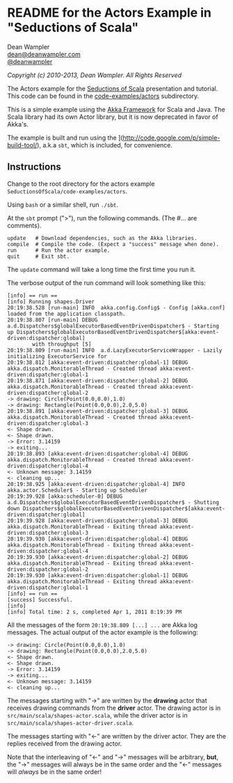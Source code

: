 # README for the Actors Example in "Seductions of Scala"

Dean Wampler<br/>
[dean@deanwampler.com](mailto:dean@deanwampler.com)<br/>
[@deanwampler](https://twitter.com/deanwampler)

*Copyright (c) 2010-2013, Dean Wampler. All Rights Reserved*

The Actors example for the [Seductions of Scala](https://github.com/deanwampler/Presentations/tree/master/SeductionsOfScala) presentation and tutorial. This code can be found in the [code-examples/actors](https://github.com/deanwampler/Presentations/tree/master/SeductionsOfScala/code-examples/actors) subdirectory.

This is a simple example using the [Akka Framework](http://akka.io) for Scala and Java. The Scala library had its own Actor library, but it is now deprecated in favor of Akka's.

The example is built and run using the ](http://code.google.com/p/simple-build-tool/), a.k.a `sbt`, which is included, for convenience.

## Instructions

Change to the root directory for the actors example `SeductionsOfScala/code-examples/actors`. 

Using `bash` or a similar shell, run `./sbt`.

At the `sbt` prompt (">"), run the following commands. (The #... are comments).

    update   # Download dependencies, such as the Akka libraries.
    compile  # Compile the code. (Expect a "success" message when done).
    run      # Run the actor example.
    quit     # Exit sbt.

The `update` command will take a long time the first time you run it. 

The verbose output of the run command will look something like this:

    [info] == run ==
    [info] Running shapes.Driver 
    20:19:38.528 [run-main] INFO  akka.config.Config$ - Config [akka.conf] loaded from the application classpath.
    20:19:38.807 [run-main] DEBUG a.d.Dispatchers$globalExecutorBasedEventDrivenDispatcher$ - Starting up Dispatchers$globalExecutorBasedEventDrivenDispatcher$[akka:event-driven:dispatcher:global]
            with throughput [5]
    20:19:38.809 [run-main] INFO  a.d.LazyExecutorServiceWrapper - Lazily initializing ExecutorService for 
    20:19:38.812 [akka:event-driven:dispatcher:global-1] DEBUG akka.dispatch.MonitorableThread - Created thread akka:event-driven:dispatcher:global-1
    20:19:38.871 [akka:event-driven:dispatcher:global-2] DEBUG akka.dispatch.MonitorableThread - Created thread akka:event-driven:dispatcher:global-2
    -> drawing: Circle(Point(0.0,0.0),1.0)
    -> drawing: Rectangle(Point(0.0,0.0),2.0,5.0)
    20:19:38.891 [akka:event-driven:dispatcher:global-3] DEBUG akka.dispatch.MonitorableThread - Created thread akka:event-driven:dispatcher:global-3
    <- Shape drawn.
    <- Shape drawn.
    -> Error: 3.14159
    -> exiting...
    20:19:38.893 [akka:event-driven:dispatcher:global-4] DEBUG akka.dispatch.MonitorableThread - Created thread akka:event-driven:dispatcher:global-4
    <- Unknown message: 3.14159
    <- cleaning up...
    20:19:38.925 [akka:event-driven:dispatcher:global-4] INFO  akka.actor.Scheduler$ - Starting up Scheduler
    20:19:39.928 [akka:scheduler-0] DEBUG a.d.Dispatchers$globalExecutorBasedEventDrivenDispatcher$ - Shutting down Dispatchers$globalExecutorBasedEventDrivenDispatcher$[akka:event-driven:dispatcher:global]
    20:19:39.928 [akka:event-driven:dispatcher:global-3] DEBUG akka.dispatch.MonitorableThread - Exiting thread akka:event-driven:dispatcher:global-3
    20:19:39.930 [akka:event-driven:dispatcher:global-4] DEBUG akka.dispatch.MonitorableThread - Exiting thread akka:event-driven:dispatcher:global-4
    20:19:39.930 [akka:event-driven:dispatcher:global-2] DEBUG akka.dispatch.MonitorableThread - Exiting thread akka:event-driven:dispatcher:global-2
    20:19:39.930 [akka:event-driven:dispatcher:global-1] DEBUG akka.dispatch.MonitorableThread - Exiting thread akka:event-driven:dispatcher:global-1
    [info] == run ==
    [success] Successful.
    [info] 
    [info] Total time: 2 s, completed Apr 1, 2011 8:19:39 PM

All the messages of the form `20:19:38.809 [...] ...` are Akka log messages. The actual output of the actor example is the following:

    -> drawing: Circle(Point(0.0,0.0),1.0)
    -> drawing: Rectangle(Point(0.0,0.0),2.0,5.0)
    <- Shape drawn.
    <- Shape drawn.
    -> Error: 3.14159
    -> exiting...
    <- Unknown message: 3.14159
    <- cleaning up...

The messages starting with "->" are written by the **drawing** actor that receives drawing commands from the **driver** actor. The drawing actor is in `src/main/scala/shapes-actor.scala`, while the driver actor is in `src/main/scala/shapes-actor-driver.scala`.

The messages starting with "<-" are written by the driver actor. They are the replies received from the drawing actor.

Note that the interleaving of "<-" and "->" messages will be arbitrary, **but**, the "->" messages will always be in the same order and the "<-" messages will *always* be in the same order! 

